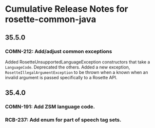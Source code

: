 # Cumulative Release Notes for rosette-common-java

## 35.5.0

### COMN-212: Add/adjust common exceptions

Added RosetteUnsupportedLanguageException constructors that take a
``LanguageCode``.  Deprecated the others.  Added a new exception,
``RosetteIllegalArgumentException`` to be thrown when a known when an
invalid argument is passed specifically to a Rosette API.


## 35.4.0

### COMN-191: Add ZSM language code.

### RCB-237: Add enum for part of speech tag sets.
